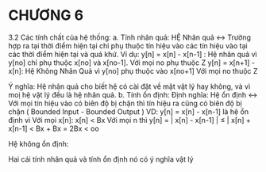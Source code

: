 # CHƯƠNG 6

3.2 Các tính chất của hệ thống:
a. Tính nhân quả:
HỆ Nhân quả <-> Trường hợp ra tại thời điểm hiện tại chỉ phụ thuộc tín hiệu vào các tín hiệu vào tại các thời điểm hiện tại và quá khứ.
Ví dụ: y[n] = x[n] - x[n-1] : Hệ nhân quả vì y[no] chỉ phụ thuộc x[no] và x[no-1]. Với mọi no phụ thuộc Z
y[n] = x[n+1] - x[n]: Hệ Không Nhân Quả vì y[no] phụ thuộc vào x[no+1] Với mọi no thuộc Z

Ý nghĩa: Hệ nhân quả cho biết hệ có cài đặt về mặt vật lý hay không, và vì moị hệ vật lý đều là hệ nhân quả.
b. Tính ổn định:
Định nghĩa: Hệ ổn định <-> Với mọi tín hiệu vào có biên độ bị chặn thì tín hiệu ra cũng có biên độ bị chặn ( Bounded Input - Bounded Output )
VD: y[n] = x[n] - x[n-1] là hệ ổn định vì Với mọi x[n]: x[n] < Bx Với mọi n
thì y[n] = | x[n] - x[n-1] | ≤ | x[n] + x[n-1] < Bx + Bx = 2Bx < oo

Hệ không ổn định:

Hai cái tính nhân quả và tính ổn định nó có ý nghĩa vật lý
